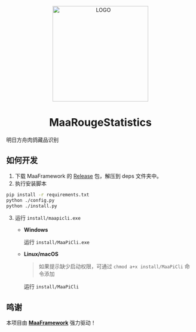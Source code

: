 <!-- markdownlint-disable MD033 MD041 -->
<p align="center">
  <img alt="LOGO" src="https://cdn.jsdelivr.net/gh/MaaAssistantArknights/design@main/logo/maa-logo_512x512.png" width="256" height="256" />
</p>

<div align="center">

# MaaRougeStatistics

</div>

明日方舟肉鸽藏品识别

## 如何开发
1. 下载 MaaFramework 的 [Release](https://github.com/MaaXYZ/MaaFramework/releases) 包，解压到 deps 文件夹中。
2. 执行安装脚本
```bash
pip install -r requirements.txt
python ./config.py
python ./install.py
```
3. 运行 `install/maapicli.exe`
    - **Windows**

        运行 `install/MaaPiCli.exe`

    - **Linux/macOS**

        > 如果提示缺少启动权限，可通过 `chmod a+x install/MaaPiCli` 命令添加

        运行 `install/MaaPiCli`

## 鸣谢

本项目由 **[MaaFramework](https://github.com/MaaXYZ/MaaFramework)** 强力驱动！

<!-- 感谢以下开发者对本项目作出的贡献:

[![Contributors](https://contrib.rocks/image?repo=MaaXYZ/MaaFramework&max=1000)](https://github.com/MaaXYZ/MaaFramework/graphs/contributors) -->
